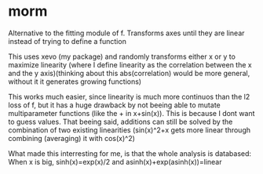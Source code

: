 # morm
Alternative to the fitting module of f. Transforms axes until they are linear instead of trying to define a function


This uses xevo (my package) and randomly transforms either x or y to maximize linearity (where I define linearity as the correlation between the x and the y axis)(thinking about this abs(correlation) would be more general, without it it generates growing functions)

This works much easier, since linearity is much more continuos than the l2 loss of f, but it has a huge drawback by not beeing able to mutate multiparameter functions (like the + in x+sin(x)). This is because I dont want to guess values. That beeing said, additions can still be solved by the combination of two existing linearities (sin(x)^2+x gets more linear through combining (averaging) it with cos(x)^2)

What made this interresting for me, is that the whole analysis is databased: When x is big, sinh(x)=exp(x)/2 and asinh(x)+exp(asinh(x))=linear
